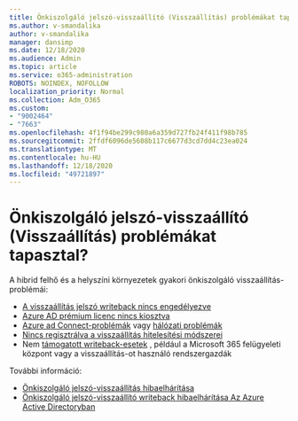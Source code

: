 ```yaml
---
title: Önkiszolgáló jelszó-visszaállító (Visszaállítás) problémákat tapasztal?
ms.author: v-smandalika
author: v-smandalika
manager: dansimp
ms.date: 12/18/2020
ms.audience: Admin
ms.topic: article
ms.service: o365-administration
ROBOTS: NOINDEX, NOFOLLOW
localization_priority: Normal
ms.collection: Adm_O365
ms.custom:
- "9002464"
- "7663"
ms.openlocfilehash: 4f1f94be299c980a6a359d727fb24f411f98b785
ms.sourcegitcommit: 2ffdf6096de5608b117c6677d3cd7dd4c23ea024
ms.translationtype: MT
ms.contentlocale: hu-HU
ms.lasthandoff: 12/18/2020
ms.locfileid: "49721897"
---
```

# <a name="having-self-service-password-reset-sspr-problems"></a>Önkiszolgáló jelszó-visszaállító (Visszaállítás) problémákat tapasztal?

A hibrid felhő és a helyszíni környezetek gyakori önkiszolgáló visszaállítás-problémái:

- [A visszaállítás jelszó writeback nincs engedélyezve](https://docs.microsoft.com/azure/active-directory/authentication/tutorial-enable-sspr-writeback)
- [Azure AD prémium licenc nincs kiosztva](https://docs.microsoft.com/azure/active-directory/authentication/concept-sspr-licensing)
- [Azure ad Connect-problémák](https://docs.microsoft.com/azure/active-directory/hybrid/tshoot-connect-sync-errors) vagy [hálózati problémák](https://docs.microsoft.com/azure/active-directory/hybrid/tshoot-connect-connectivity)
- [Nincs regisztrálva a visszaállítás hitelesítési módszerei](https://mysignins.microsoft.com/security-info)
- Nem [támogatott writeback-esetek](https://docs.microsoft.com/azure/active-directory/authentication/concept-sspr-writeback#unsupported-writeback-operations) , például a Microsoft 365 felügyeleti központ vagy a visszaállítás-ot használó rendszergazdák


További információ:

- [Önkiszolgáló jelszó-visszaállítás hibaelhárítása](https://docs.microsoft.com/azure/active-directory/authentication/troubleshoot-sspr)
- [Önkiszolgáló jelszó-visszaállító writeback hibaelhárítása Az Azure Active Directoryban](https://docs.microsoft.com/azure/active-directory/authentication/troubleshoot-sspr-writeback)
